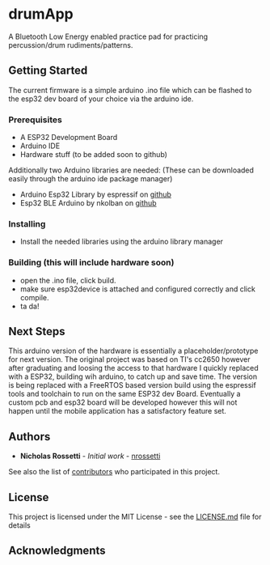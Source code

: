 # drumApp
A Bluetooth Low Energy enabled practice pad for practicing percussion/drum rudiments/patterns.

## Getting Started

The current firmware is a simple arduino .ino file which can be flashed to the esp32 dev board of your choice via the arduino ide.

### Prerequisites

* A ESP32 Development Board
* Arduino IDE
* Hardware stuff (to be added soon to github)

Additionally two Arduino libraries are needed: (These can be downloaded easily through the arduino ide package manager)

* Arduino Esp32 Library by espressif on [github](https://github.com/espressif/arduino-esp32)
* Esp32 BLE Arduino by nkolban on [github](https://github.com/nkolban/ESP32_BLE_Arduino)

### Installing

* Install the needed libraries using the arduino library manager

### Building (this will include hardware soon)

* open the .ino file, click build.
* make sure esp32device is attached and configured correctly and click compile.
* ta da!

## Next Steps

This arduino version of the hardware is essentially a placeholder/prototype for next version.
The original project was based on TI's cc2650 however after graduating and loosing the access to that hardware I quickly replaced with a ESP32, building wih arduino, to catch up and save time.
The version is being replaced with a FreeRTOS based version build using the espressif tools and toolchain to run on the same ESP32 dev Board.
Eventually a custom pcb and esp32 board will be developed however this will not happen until the mobile application has a satisfactory feature set.

## Authors

* **Nicholas Rossetti** - *Initial work* - [nrossetti](https://github.com/nrossetti)

See also the list of [contributors](https://github.com/nrossetti/BLE_drumPad/contributors) who participated in this project.

## License

This project is licensed under the MIT License - see the [LICENSE.md](LICENSE.md) file for details

## Acknowledgments
<!--
* Hat tip to anyone whose code was used
* Inspiration
* etc
--!>
